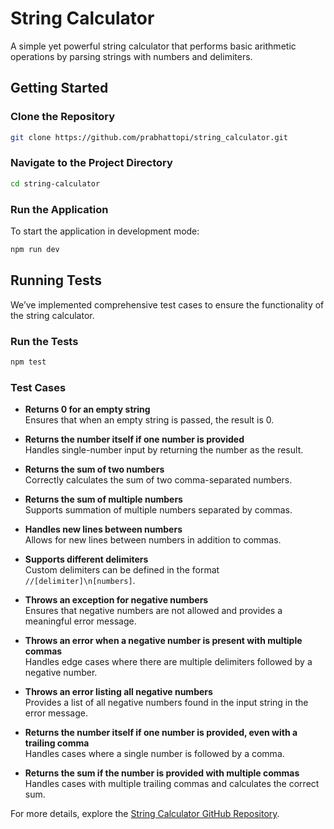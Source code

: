 
# String Calculator

A simple yet powerful string calculator that performs basic arithmetic operations by parsing strings with numbers and delimiters.

## Getting Started

### Clone the Repository

```bash
git clone https://github.com/prabhattopi/string_calculator.git
```

### Navigate to the Project Directory

```bash
cd string-calculator
```

### Run the Application

To start the application in development mode:

```bash
npm run dev
```

## Running Tests

We’ve implemented comprehensive test cases to ensure the functionality of the string calculator.

### Run the Tests

```bash
npm test
```

### Test Cases

- **Returns 0 for an empty string**  
  Ensures that when an empty string is passed, the result is 0.

- **Returns the number itself if one number is provided**  
  Handles single-number input by returning the number as the result.

- **Returns the sum of two numbers**  
  Correctly calculates the sum of two comma-separated numbers.

- **Returns the sum of multiple numbers**  
  Supports summation of multiple numbers separated by commas.

- **Handles new lines between numbers**  
  Allows for new lines between numbers in addition to commas.

- **Supports different delimiters**  
  Custom delimiters can be defined in the format `//[delimiter]\n[numbers]`.

- **Throws an exception for negative numbers**  
  Ensures that negative numbers are not allowed and provides a meaningful error message.

- **Throws an error when a negative number is present with multiple commas**  
  Handles edge cases where there are multiple delimiters followed by a negative number.

- **Throws an error listing all negative numbers**  
  Provides a list of all negative numbers found in the input string in the error message.

- **Returns the number itself if one number is provided, even with a trailing comma**  
  Handles cases where a single number is followed by a comma.

- **Returns the sum if the number is provided with multiple commas**  
  Handles cases with multiple trailing commas and calculates the correct sum.

For more details, explore the [String Calculator GitHub Repository](https://github.com/prabhattopi/string_calculator).
